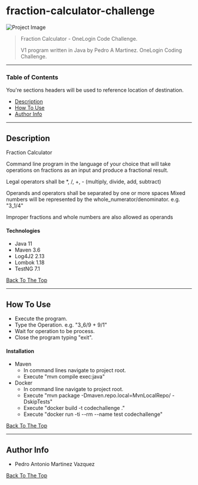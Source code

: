 # fraction-calculator-challenge

![Project Image](project-image-url)

>Fraction Calculator - OneLogin Code Challenge.
>
>V1 program written in Java by Pedro A Martinez. OneLogin Coding Challenge.  

---

### Table of Contents
You're sections headers will be used to reference location of destination.

- [Description](#description)
- [How To Use](#how-to-use)
- [Author Info](#author-info)

---

## Description

Fraction Calculator

Command line program in the language of your choice that will take operations on fractions as an input and produce a fractional result.

Legal operators shall be *, /, +, - (multiply, divide, add, subtract)

Operands and operators shall be separated by one or more spaces
Mixed numbers will be represented by the whole_numerator/denominator. e.g. "3_1/4"

Improper fractions and whole numbers are also allowed as operands 

#### Technologies

- Java 11
- Maven 3.6
- Log4J2 2.13
- Lombok 1.18
- TestNG 7.1

[Back To The Top](#fraction-calculator-challenge)

---

## How To Use
- Execute the program.
- Type the Operation. e.g. "3_6/9 + 9/1"
- Wait for operation to be process.
- Close the program typing "exit".   

#### Installation
- Maven
    - In command lines navigate to project root.
    - Execute "mvn compile exec:java"    
- Docker
    - In command line navigate to project root.
    - Execute "mvn package -Dmaven.repo.local=MvnLocalRepo/ -DskipTests"
    - Execute "docker build -t codechallenge ."
    - Execute "docker run -ti --rm --name test codechallenge" 
    
[Back To The Top](#fraction-calculator-challenge)

---

## Author Info

- Pedro Antonio Martinez Vazquez

[Back To The Top](#fraction-calculator-challenge)